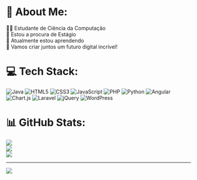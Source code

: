 # 💫 About Me:
👨‍💻 Estudante de Ciência da Computação<br>👯 Estou a procura de Estágio<br>🌱 Atualmente estou aprendendo<br>🚀 Vamos criar juntos um futuro digital incrível!<br>


# 💻 Tech Stack:
![Java](https://img.shields.io/badge/java-%23ED8B00.svg?style=for-the-badge&logo=openjdk&logoColor=white) ![HTML5](https://img.shields.io/badge/html5-%23E34F26.svg?style=for-the-badge&logo=html5&logoColor=white) ![CSS3](https://img.shields.io/badge/css3-%231572B6.svg?style=for-the-badge&logo=css3&logoColor=white) ![JavaScript](https://img.shields.io/badge/javascript-%23323330.svg?style=for-the-badge&logo=javascript&logoColor=%23F7DF1E) ![PHP](https://img.shields.io/badge/php-%23777BB4.svg?style=for-the-badge&logo=php&logoColor=white) ![Python](https://img.shields.io/badge/python-3670A0?style=for-the-badge&logo=python&logoColor=ffdd54) ![Angular](https://img.shields.io/badge/angular-%23DD0031.svg?style=for-the-badge&logo=angular&logoColor=white) ![Chart.js](https://img.shields.io/badge/chart.js-F5788D.svg?style=for-the-badge&logo=chart.js&logoColor=white) ![Laravel](https://img.shields.io/badge/laravel-%23FF2D20.svg?style=for-the-badge&logo=laravel&logoColor=white) ![jQuery](https://img.shields.io/badge/jquery-%230769AD.svg?style=for-the-badge&logo=jquery&logoColor=white) ![WordPress](https://img.shields.io/badge/WordPress-%23117AC9.svg?style=for-the-badge&logo=WordPress&logoColor=white)
# 📊 GitHub Stats:
![](https://github-readme-stats.vercel.app/api?username=IgorPLobo15&theme=dark&hide_border=false&include_all_commits=true&count_private=false)<br/>
![](https://github-readme-streak-stats.herokuapp.com/?user=IgorPLobo15&theme=dark&hide_border=false)<br/>
![](https://github-readme-stats.vercel.app/api/top-langs/?username=IgorPLobo15&theme=dark&hide_border=false&include_all_commits=true&count_private=false&layout=compact)

---
[![](https://visitcount.itsvg.in/api?id=IgorPLobo15&icon=0&color=0)](https://visitcount.itsvg.in)

<!-- Proudly created with GPRM ( https://gprm.itsvg.in ) -->
